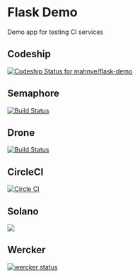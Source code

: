 # Flask Demo

Demo app for testing CI services

## Codeship

[ ![Codeship Status for mahnve/flask-demo](https://codeship.io/projects/b75714a0-1725-0132-af64-5ae52864a4c1/status)](https://codeship.io/projects/34010)

## Semaphore

[![Build Status](https://semaphoreapp.com/api/v1/projects/2745aac8-a399-4127-91cd-d438fbfa53d5/242812/badge.png)](https://semaphoreapp.com/mahnve/flask-demo)

## Drone

[![Build Status](https://drone.io/github.com/mahnve/flask-demo/status.png)](https://drone.io/github.com/mahnve/flask-demo/latest)

## CircleCI

[![Circle CI](https://circleci.com/gh/mahnve/flask-demo.png?style=badge)](https://circleci.com/gh/mahnve/flask-demo)

## Solano

[![](https://ci.solanolabs.com:443/mahnve/flask-demo/badges/109894.png?badge_token=8dcb194222d8fa3ad168b7f0c9774580ad1e2be3)](https://ci.solanolabs.com:443/mahnve/flask-demo/suites/109894)


## Wercker

[![wercker status](https://app.wercker.com/status/6a9fe78d9f7aa4bc1e8836019f74a01c/s
"wercker
status")](https://app.wercker.com/project/bykey/6a9fe78d9f7aa4bc1e8836019f74a01c)
